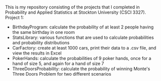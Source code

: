 This is my repository consisting of the projects that I completed in Probability and Applied Statistics at Stockton University (CSCI 3327).
Project 1:
- BirthdayProgram: calculate the probability of at least 2 people having the same birthday in one room
- StatsLibrary: various functions that are used to calculate probabilities and probability distributions
- CarFactory: create at least 1000 cars, print their data to a .csv file, and view the results in Excel
- PokerHands: calculate the probabilities of 9 poker hands, once for a hand of size 5, and again for a hand of size 7
- ThreeDoorsProbability: calculate the probability of winning Monte's Three Doors Problem for two different scenarios
